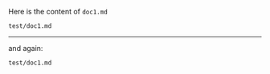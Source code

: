 Here is the content of `doc1.md`

```include
test/doc1.md
```

---

and again:

```include
test/doc1.md
```
